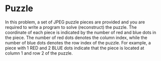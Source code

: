 # Puzzle
In this problem, a set of JPEG puzzle pieces are provided and you are required to write a program to solve (reconstruct)
the puzzle. The coordinate of each piece is indicated by the number of red and blue dots in the piece. The number of red
dots denotes the column index, while the number of blue dots denotes the row index of the puzzle. For example, a piece
with 1 RED and 2 BLUE dots indicate that the piece is located at column 1 and row 2 of the puzzle.

